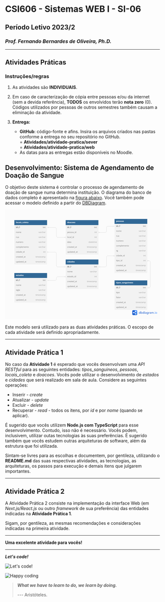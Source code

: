 # CSI606 - Sistemas WEB I - SI-06

## Período Letivo 2023/2

### *Prof. Fernando Bernardes de Oliveira, Ph.D.*

---

## **Atividades Práticas**

### Instruções/regras

1. As atividades são **INDIVIDUAIS**.

1. Em caso de caracterização de cópia entre pessoas e/ou da internet (sem a devida referência), **TODOS** os envolvidos terão **nota zero** (0). Códigos utilizados por pessoas de outros semestres também causam a eliminação da atividade.

1. **Entrega:**

    - **GitHub**: código-fonte e afins. Insira os arquivos criados nas pastas conforme a entrega no seu repositório no GitHub.  
        = **Atividades/atividade-pratica/sever**  
        = **Atividades/atividade-pratica/web**  
    - As datas para as entregas estão disponíveis no Moodle.

## Desenvolvimento: Sistema de Agendamento de Doação de Sangue

O objetivo deste sistema é controlar o processo de agendamento de doação de sangue numa determina instituição. O diagrama do banco de dados completo é apresentado na [figura abaixo](./database-model/CSI606-sistema-doacao-sangue.png). Você também pode acessar o modelo definido a partir do [DBDiagram](https://dbdiagram.io/d/CSI606-sistema-doacao-sangue-630d077e0911f91ba5ecf743).

![Diagrama completo do banco de dados](./database-model/CSI606-sistema-doacao-sangue.png)

Este modelo será utilizado para as duas atividades práticas. O escopo de cada atividade será definido apropriadamente.

---

## **Atividade Prática 1**

No caso da **Atividade 1** é esperado que vocês desenvolvam uma *API RESTful* para as seguintes entidades: *tipos_sanguineos*, *pessoas*, *locais_coleta* e *doacoes*. Vocês pode utilizar o desenvolvimento de *estados* e *cidades* que será realizado em sala de aula. Considere as seguintes operações:

- Inserir - *create*
- Atualizar - *update*
- Excluir - *delete*
- Recuperar - *read* - todos os itens, por *id* e por *nome* (quando se aplicar).

É sugerido que vocês utilizem **Node.js com TypeScript** para esse desenvolvimento. Contudo, isso não é necessário. Vocês podem, inclusivem, utilizar outas tecnologias às suas preferências. É sugerido também que vocês estudem outras arquiteturas de software, além da estrutura que foi utilizada.

Sintam-se livres para as escolhas e documentem, por gentileza, utilizando o **README.md** das suas respectivas atividades, as tecnologias, as arquiteturas, os passos para execução e demais itens que julgarem importantes.

---

## **Atividade Prática 2**

A Atividade Prática 2 consiste na implementação da interface Web (em *Next.js/React.js* ou outro *framework* de sua preferência) das entidades indicadas na **Atividade Prática 1**.

Sigam, por gentileza, as mesmas recomendações e considerações indicadas na primeira atividade.  

---

**Uma excelente atividade para vocês!**

---

***Let's code!***

![Let's code!](https://media.giphy.com/media/USV0ym3bVWQJJmNu3N/giphy.gif)

![Happy coding](https://media.giphy.com/media/3bu85lsWhBTlWcOMN6/giphy.gif)

> ***What we have to learn to do, we learn by doing.***  
>
> --- Aristóteles.
